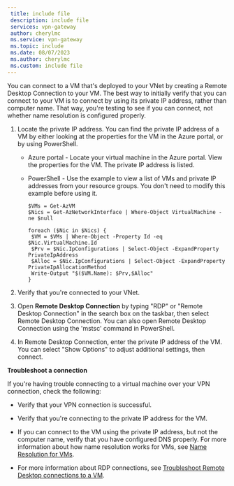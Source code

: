 ```yaml
---
 title: include file
 description: include file
 services: vpn-gateway
 author: cherylmc
 ms.service: vpn-gateway
 ms.topic: include
 ms.date: 08/07/2023
 ms.author: cherylmc
 ms.custom: include file
---
```

You can connect to a VM that's deployed to your VNet by creating a Remote Desktop Connection to your VM. The best way to initially verify that you can connect to your VM is to connect by using its private IP address, rather than computer name. That way, you're testing to see if you can connect, not whether name resolution is configured properly.

1. Locate the private IP address. You can find the private IP address of a VM by either looking at the properties for the VM in the Azure portal, or by using PowerShell.

   * Azure portal - Locate your virtual machine in the Azure portal. View the properties for the VM. The private IP address is listed.

   * PowerShell - Use the example to view a list of VMs and private IP addresses from your resource groups. You don't need to modify this example before using it.

     ```azurepowershell-interactive
     $VMs = Get-AzVM
     $Nics = Get-AzNetworkInterface | Where-Object VirtualMachine -ne $null

     foreach ($Nic in $Nics) {
      $VM = $VMs | Where-Object -Property Id -eq $Nic.VirtualMachine.Id
      $Prv = $Nic.IpConfigurations | Select-Object -ExpandProperty PrivateIpAddress
      $Alloc = $Nic.IpConfigurations | Select-Object -ExpandProperty PrivateIpAllocationMethod
      Write-Output "$($VM.Name): $Prv,$Alloc"
     }
     ```

1. Verify that you're connected to your VNet.
1. Open **Remote Desktop Connection** by typing "RDP" or "Remote Desktop Connection" in the search box on the taskbar, then select Remote Desktop Connection. You can also open Remote Desktop Connection using the 'mstsc' command in PowerShell.
1. In Remote Desktop Connection, enter the private IP address of the VM. You can select "Show Options" to adjust additional settings, then connect.

**Troubleshoot a connection**

If you're having trouble connecting to a virtual machine over your VPN connection, check the following:

* Verify that your VPN connection is successful.

* Verify that you're connecting to the private IP address for the VM.

* If you can connect to the VM using the private IP address, but not the computer name, verify that you have configured DNS properly. For more information about how name resolution works for VMs, see [Name Resolution for VMs](../articles/virtual-network/virtual-networks-name-resolution-for-vms-and-role-instances.md).

* For more information about RDP connections, see [Troubleshoot Remote Desktop connections to a VM](/troubleshoot/azure/virtual-machines/troubleshoot-rdp-connection).
